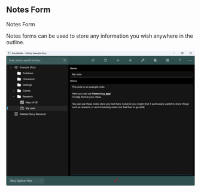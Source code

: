 ## Notes Form ##
Notes Form <br/>

Notes forms can be used to store any information you wish anywhere in the outline. <br/>

![](Clipboard-Image-185.png)

